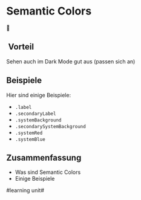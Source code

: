 # Semantic Colors
🎨

##  Vorteil
Sehen auch im Dark Mode gut aus (passen sich an)

## Beispiele
Hier sind einige Beispiele:

- `.label`
- `.secondaryLabel`
- `.systemBackground`
- `.secondarySystemBackground`
- `.systemRed`
- `.systemBlue`

## Zusammenfassung
- Was sind Semantic Colors
- Einige Beispiele

#learning unit#